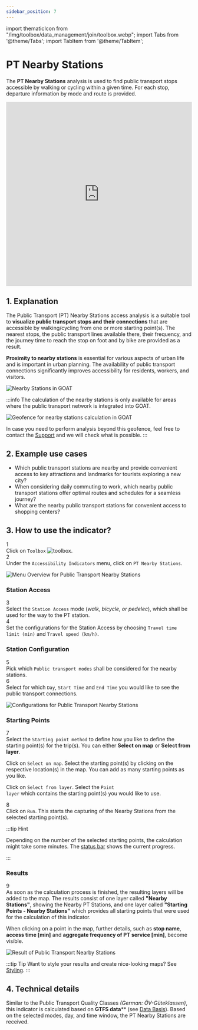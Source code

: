 ```yaml
---
sidebar_position: 7
---
```

import thematicIcon from "/img/toolbox/data_management/join/toolbox.webp";
import Tabs from '@theme/Tabs';
import TabItem from '@theme/TabItem';


# PT Nearby Stations

The **PT Nearby Stations** analysis is used to find public transport stops accessible by walking or cycling within a given time. For each stop, departure information by mode and route is provided.

<iframe width="100%" height="500" src="https://youtu.be/7RUNllvOBZw" title="YouTube video player" frameborder="0" allow="accelerometer; autoplay; clipboard-write; encrypted-media; gyroscope; picture-in-picture; web-share" referrerpolicy="strict-origin-when-cross-origin" allowfullscreen></iframe>

## 1. Explanation

The Public Transport (PT) Nearby Stations access analysis is a suitable tool to **visualize public transport stops and their connections** that are accessible by walking/cycling from one or more starting point(s). The nearest stops, the public transport lines available there, their frequency, and the journey time to reach the stop on foot and by bike are provided as a result.

**Proximity to nearby stations** is essential for various aspects of urban life and is important in urban planning. The availability of public transport connections significantly improves accessibility for residents, workers, and visitors.


![Nearby Stations in GOAT](/img/toolbox/accessibility_indicators/nearby_stations/nearby_stations_example.png "Nearby Stations in GOAT")

:::info 
The calculation of the nearby stations is only available for areas where the public transport network is integrated into GOAT.

<div style={{ display: 'flex', flexDirection: 'column', alignItems: 'center' }}>
  <img src={require('/img/toolbox/accessibility_indicators/gueteklassen/geofence-pt.png').default} alt="Geofence for nearby stations calculation in GOAT" style={{ maxHeight: "400px", maxWidth: "400px", alignItems:'center'}}/>
</div> 

In case you need to perform analysis beyond this geofence, feel free to contact the [Support](https://plan4better.de/en/contact/ "Contact Support") and we will check what is possible. 
:::


## 2. Example use cases 

- Which public transport stations are nearby and provide convenient access to key attractions and landmarks for tourists exploring a new city?
- When considering daily commuting to work, which nearby public transport stations offer optimal routes and schedules for a seamless journey?
- What are the nearby public transport stations for convenient access to shopping centers?



## 3. How to use the indicator?

<div class="step">
  <div class="step-number">1</div>
  <div class="content">Click on <code>Toolbox</code> <img src={thematicIcon} alt="toolbox" style={{width: "25px"}}/>. </div>
</div>

<div class="step">
  <div class="step-number">2</div>
  <div class="content">Under the <code>Accessibility Indicators</code> menu, click on <code>PT Nearby Stations</code>.</div>
</div>

![Menu Overview for Public Transport Nearby Stations](/img/toolbox/accessibility_indicators/nearby_stations/nearby_stations_overview.png "Menu Overview for Public Transport Nearby Stations")

### Station Access

<div class="step">
  <div class="step-number">3</div>
  <div class="content">Select the <code>Station Access</code> mode (<i>walk, bicycle, or pedelec</i>), which shall be used for the way to the PT station.</div>
</div>

<div class="step">
  <div class="step-number">4</div>
  <div class="content">Set the configurations for the Station Access by choosing <code>Travel time limit (min)</code> and <code>Travel speed (km/h)</code>.</div>
</div>

### Station Configuration

<div class="step">
  <div class="step-number">5</div>
  <div class="content">Pick which <code>Public transport modes</code> shall be considered for the nearby stations.</div>
</div>

<div class="step">
  <div class="step-number">6</div>
  <div class="content">Select for which <code>Day</code>, <code>Start Time</code> and <code>End Time</code> you would like to see the public transport connections.</div>
</div>

![Configurations for Public Transport Nearby Stations](/img/toolbox/accessibility_indicators/nearby_stations/nearby_stations_config.png "Configurations for Public Transport Nearby Stations")

### Starting Points

<div class="step">
  <div class="step-number">7</div>
  <div class="content">Select the <code>Starting point method</code> to define how you like to define the starting point(s) for the trip(s). You can either <b>Select on map</b> or <b>Select from layer</b>.</div>
</div>

<Tabs>
  <TabItem value="Select on map" label="Select on map" default className="tabItemBox">
 
  Click on <code>Select on map</code>. Select the starting point(s) by clicking on the respective location(s) in the map. You can add as many starting points as you like.

  </TabItem>

  <TabItem value="Select from layer" label="Select from layer" className="tabItemBox">
  
  Click on <code>Select from layer</code>. Select the <code>Point layer</code> which contains the starting point(s) you would like to use.
  
  </TabItem>
</Tabs>

<div class="step">
  <div class="step-number">8</div>
  <div class="content">Click on <code>Run</code>. This starts the capturing of the Nearby Stations from the selected starting point(s).</div>
</div>

:::tip Hint

Depending on the number of the selected starting points, the calculation might take some minutes. The [status bar](../../workspace/home#status-bar) shows the current progress.

:::

### Results

<div class="step">
  <div class="step-number">9</div>
  <div class="content">As soon as the calculation process is finished, the resulting layers will be added to the map. The results consist of one layer called <b>"Nearby Stations"</b>, showing the Nearby PT Stations, and one layer called <b>"Starting Points - Nearby Stations"</b> which provides all starting points that were used for the calculation of this indicator. 
  <p></p>
  When clicking on a point in the map, further details, such as <b>stop name</b>, <b>access time [min]</b> and <b>aggregate frequency of PT service [min]</b>, become visible.
</div>
</div>


![Result of Public Transport Nearby Stations](/img/toolbox/accessibility_indicators/nearby_stations/nearby_stations_result.png "Result of Public Transport Nearby Stations")



:::tip Tip
Want to style your results and create nice-looking maps? See [Styling](../../map/layer_style/styling).
:::

## 4. Technical details

Similar to the Public Transport Quality Classes <i>(German: ÖV-Güteklassen)</i>, this indicator is calculated based on **GTFS data**** (see [Data Basis](../../data/data_basis)). Based on the selected modes, day, and time window, the PT Nearby Stations are received.